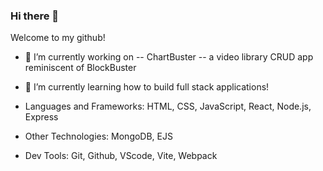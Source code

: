 ### Hi there 👋

Welcome to my github!

- 🔭 I’m currently working on -- ChartBuster --  a video library CRUD app reminiscent of BlockBuster
- 🌱 I’m currently learning how to build full stack applications!

- Languages and Frameworks: HTML, CSS, JavaScript, React, Node.js, Express
- Other Technologies: MongoDB, EJS
-  Dev Tools: Git, Github, VScode, Vite, Webpack



<!--
**olvbrntly/olvbrntly** is a ✨ _special_ ✨ repository because its `README.md` (this file) appears on your GitHub profile.

Here are some ideas to get you started:

- 🔭 I’m currently working on ...
- 🌱 I’m currently learning ...
- 👯 I’m looking to collaborate on ...
- 🤔 I’m looking for help with ...
- 💬 Ask me about ...
- 📫 How to reach me: ...
- 😄 Pronouns: ...
- ⚡ Fun fact: ...
-->
